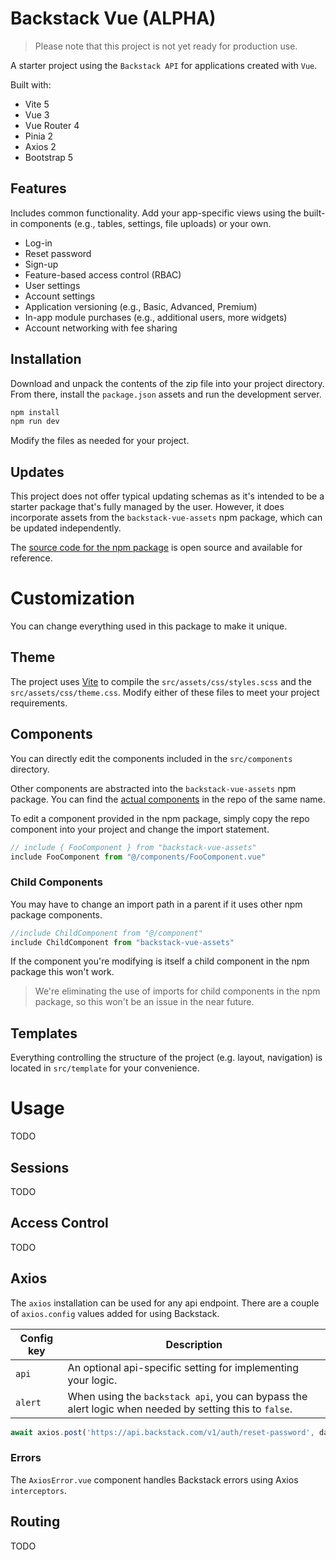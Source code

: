 # Backstack Vue (ALPHA)

> Please note that this project is not yet ready for production use.

A starter project using the `Backstack API` for applications created with `Vue`.

Built with:

* Vite 5
* Vue 3
* Vue Router 4
* Pinia 2
* Axios 2
* Bootstrap 5

## Features

Includes common functionality. Add your app-specific views using the built-in components (e.g., tables, settings, file uploads) or your own.

* Log-in
* Reset password
* Sign-up
* Feature-based access control (RBAC)
* User settings
* Account settings
* Application versioning (e.g., Basic, Advanced, Premium)
* In-app module purchases (e.g., additional users, more widgets)
* Account networking with fee sharing


## Installation

Download and unpack the contents of the zip file into your project directory. From there, install the `package.json` assets and run the development server.

```sh
npm install
npm run dev
```

Modify the files as needed for your project.


## Updates

This project does not offer typical updating schemas as it's intended to be a starter package that's fully managed by the user. However, it does incorporate assets from the `backstack-vue-assets` npm package, which can be updated independently.

The [source code for the npm package](https://github.com/deloachtech/backstack-vue-assets) is open source and available for reference.

# Customization

You can change everything used in this package to make it unique.

## Theme

The project uses [Vite](https://vitejs.dev/) to compile the `src/assets/css/styles.scss` and the `src/assets/css/theme.css`. Modify either of these files to meet your project requirements.

## Components

You can directly edit the components included in the `src/components` directory.

Other components are abstracted into the `backstack-vue-assets` npm package. You can find the [actual components](https://github.com/deloachtech/backstack-vue-assets/tree/main/src/components) in the repo of the same name.

To edit a component provided in the npm package, simply copy the repo component into your project and change the import statement.

```js
// include { FooComponent } from "backstack-vue-assets"
include FooComponent from "@/components/FooComponent.vue"
```

### Child Components

You may have to change an import path in a parent if it uses other npm package components.

```js
//include ChildComponent from "@/component"
include ChildComponent from "backstack-vue-assets"
```

If the component you're modifying is itself a child component in the npm package this won't work.

> We're eliminating the use of imports for child components in the npm package, so this won't be an issue in the near future.


## Templates

Everything controlling the structure of the project (e.g. layout, navigation) is located in `src/template` for your convenience.


# Usage

TODO


## Sessions

TODO


## Access Control

TODO


## Axios

The `axios` installation can be used for any api endpoint. There are a couple of `axios.config` values added for using Backstack.

| Config key | Description |
| --- | --- |
| `api` | An optional api-specific setting for implementing your logic. |
| `alert` | When using the `backstack api`, you can bypass the alert logic when needed by setting this to `false`.

```js
await axios.post('https://api.backstack.com/v1/auth/reset-password', data, { api: 'backstack' }) ...
```

### Errors

The `AxiosError.vue` component handles Backstack errors using Axios `interceptors`.

## Routing

TODO

